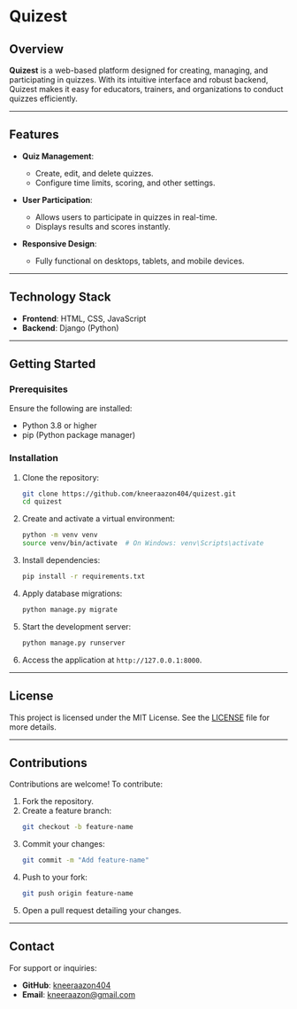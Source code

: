 # Quizest  

## Overview  

**Quizest** is a web-based platform designed for creating, managing, and participating in quizzes. With its intuitive interface and robust backend, Quizest makes it easy for educators, trainers, and organizations to conduct quizzes efficiently.  

---

## Features  

- **Quiz Management**:  
  - Create, edit, and delete quizzes.  
  - Configure time limits, scoring, and other settings.  

- **User Participation**:  
  - Allows users to participate in quizzes in real-time.  
  - Displays results and scores instantly.  

- **Responsive Design**:  
  - Fully functional on desktops, tablets, and mobile devices.  

---

## Technology Stack  

- **Frontend**: HTML, CSS, JavaScript  
- **Backend**: Django (Python)  

---

## Getting Started  

### Prerequisites  

Ensure the following are installed:  
- Python 3.8 or higher  
- pip (Python package manager)  

### Installation  

1. Clone the repository:  
   ```bash  
   git clone https://github.com/kneeraazon404/quizest.git  
   cd quizest  
   ```  

2. Create and activate a virtual environment:  
   ```bash  
   python -m venv venv  
   source venv/bin/activate  # On Windows: venv\Scripts\activate  
   ```  

3. Install dependencies:  
   ```bash  
   pip install -r requirements.txt  
   ```  

4. Apply database migrations:  
   ```bash  
   python manage.py migrate  
   ```  

5. Start the development server:  
   ```bash  
   python manage.py runserver  
   ```  

6. Access the application at `http://127.0.0.1:8000`.  

---

## License  

This project is licensed under the MIT License. See the [LICENSE](LICENSE) file for more details.  

---

## Contributions  

Contributions are welcome! To contribute:  

1. Fork the repository.  
2. Create a feature branch:  
   ```bash  
   git checkout -b feature-name  
   ```  
3. Commit your changes:  
   ```bash  
   git commit -m "Add feature-name"  
   ```  
4. Push to your fork:  
   ```bash  
   git push origin feature-name  
   ```  
5. Open a pull request detailing your changes.  

---

## Contact  

For support or inquiries:  
- **GitHub**: [kneeraazon404](https://github.com/kneeraazon404)  
- **Email**: kneeraazon@gmail.com  
